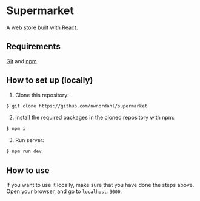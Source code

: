 # Supermarket

A web store built with React.

## Requirements

[Git](https://git-scm.com/) and [npm](https://npm.community/).

## How to set up (locally)

1. Clone this repository:

```bash
$ git clone https://github.com/nwnordahl/supermarket
```

2. Install the required packages in the cloned repository with npm:

```bash
$ npm i
```

3. Run server:

```bash
$ npm run dev
```

## How to use

If you want to use it locally, make sure that you have done the steps above. Open your browser, and go to `localhost:3000`.
